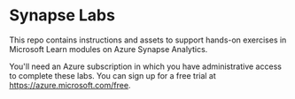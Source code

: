 # Synapse Labs

This repo contains instructions and assets to support hands-on exercises in Microsoft Learn modules on Azure Synapse Analytics.

You'll need an Azure subscription in which you have administrative access to complete these labs. You can sign up for a free trial at https://azure.microsoft.com/free.

